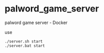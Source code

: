 # palword_game_server
palword game server - Docker

use
```shell
./server.sh start
./server.bat start
```
